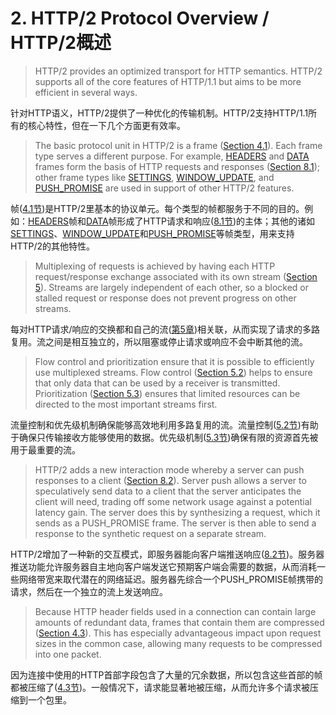 # 2. HTTP/2 Protocol Overview / HTTP/2概述
> HTTP/2 provides an optimized transport for HTTP semantics. HTTP/2 supports all of the core features of HTTP/1.1 but aims to be more efficient in several ways.

针对HTTP语义，HTTP/2提供了一种优化的传输机制。HTTP/2支持HTTP/1.1所有的核心特性，但在一下几个方面更有效率。

> The basic protocol unit in HTTP/2 is a frame ([Section 4.1](https://httpwg.github.io/specs/rfc7540.html#FrameHeader)). Each frame type serves a different purpose. For example, [HEADERS](https://httpwg.github.io/specs/rfc7540.html#HEADERS) and [DATA](https://httpwg.github.io/specs/rfc7540.html#DATA) frames form the basis of HTTP requests and responses ([Section 8.1](https://httpwg.github.io/specs/rfc7540.html#HttpSequence)); other frame types like [SETTINGS](https://httpwg.github.io/specs/rfc7540.html#SETTINGS), [WINDOW_UPDATE](https://httpwg.github.io/specs/rfc7540.html#WINDOW_UPDATE), and [PUSH_PROMISE](https://httpwg.github.io/specs/rfc7540.html#PUSH_PROMISE) are used in support of other HTTP/2 features.

帧([4.1节](https://httpwg.github.io/specs/rfc7540.html#FrameHeader))是HTTP/2里基本的协议单元。每个类型的帧都服务于不同的目的。例如：[HEADERS](https://httpwg.github.io/specs/rfc7540.html#HEADERS)帧和[DATA](https://httpwg.github.io/specs/rfc7540.html#DATA)帧形成了HTTP请求和响应([8.1节](https://httpwg.github.io/specs/rfc7540.html#HttpSequence))的主体；其他的诸如[SETTINGS](https://httpwg.github.io/specs/rfc7540.html#SETTINGS)、[WINDOW_UPDATE](https://httpwg.github.io/specs/rfc7540.html#WINDOW_UPDATE)和[PUSH_PROMISE](https://httpwg.github.io/specs/rfc7540.html#PUSH_PROMISE)等帧类型，用来支持HTTP/2的其他特性。

> Multiplexing of requests is achieved by having each HTTP request/response exchange associated with its own stream ([Section 5](https://httpwg.github.io/specs/rfc7540.html#StreamsLayer)). Streams are largely independent of each other, so a blocked or stalled request or response does not prevent progress on other streams.

每对HTTP请求/响应的交换都和自己的流([第5章](https://httpwg.github.io/specs/rfc7540.html#StreamsLayer))相关联，从而实现了请求的多路复用。流之间是相互独立的，所以阻塞或停止请求或响应不会中断其他的流。

> Flow control and prioritization ensure that it is possible to efficiently use multiplexed streams. Flow control ([Section 5.2](https://httpwg.github.io/specs/rfc7540.html#FlowControl)) helps to ensure that only data that can be used by a receiver is transmitted. Prioritization ([Section 5.3](https://httpwg.github.io/specs/rfc7540.html#StreamPriority)) ensures that limited resources can be directed to the most important streams first.

流量控制和优先级机制确保能够高效地利用多路复用的流。流量控制([5.2节](https://httpwg.github.io/specs/rfc7540.html#FlowControl))有助于确保只传输接收方能够使用的数据。优先级机制([5.3节](https://httpwg.github.io/specs/rfc7540.html#StreamPriority))确保有限的资源首先被用于最重要的流。

> HTTP/2 adds a new interaction mode whereby a server can push responses to a client ([Section 8.2](https://httpwg.github.io/specs/rfc7540.html#PushResources)). Server push allows a server to speculatively send data to a client that the server anticipates the client will need, trading off some network usage against a potential latency gain. The server does this by synthesizing a request, which it sends as a PUSH_PROMISE frame. The server is then able to send a response to the synthetic request on a separate stream.

HTTP/2增加了一种新的交互模式，即服务器能向客户端推送响应([8.2节](https://httpwg.github.io/specs/rfc7540.html#PushResources))。服务器推送功能允许服务器自主地向客户端发送它预期客户端会需要的数据，从而消耗一些网络带宽来取代潜在的网络延迟。服务器先综合一个PUSH\_PROMISE帧携带的请求，然后在一个独立的流上发送响应。

> Because HTTP header fields used in a connection can contain large amounts of redundant data, frames that contain them are compressed ([Section 4.3](https://httpwg.github.io/specs/rfc7540.html#HeaderBlock)). This has especially advantageous impact upon request sizes in the common case, allowing many requests to be compressed into one packet.

因为连接中使用的HTTP首部字段包含了大量的冗余数据，所以包含这些首部的帧都被压缩了([4.3节](https://httpwg.github.io/specs/rfc7540.html#HeaderBlock))。一般情况下，请求能显著地被压缩，从而允许多个请求被压缩到一个包里。